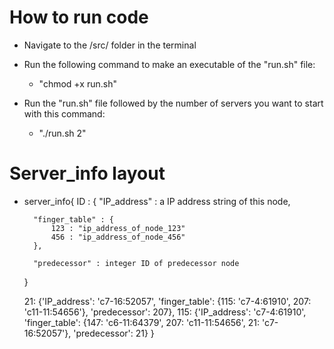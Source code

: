 # How to run code
- Navigate to the /src/ folder in the terminal
- Run the following command to make an executable of the "run.sh" file:
    - "chmod +x run.sh"

- Run the "run.sh" file followed by the number of servers you want to start with this command:
    - "./run.sh 2"



# Server_info layout
- server_info{
    ID : {
        "IP_address" : a IP address string of this node,

        "finger_table" : {
            123 : "ip_address_of_node_123"
            456 : "ip_address_of_node_456"
        },

        "predecessor" : integer ID of predecessor node
    }

    21: {'IP_address': 'c7-16:52057', 'finger_table': {115: 'c7-4:61910', 207: 'c11-11:54656'}, 'predecessor': 207}, 115: {'IP_address': 'c7-4:61910', 'finger_table': {147: 'c6-11:64379', 207: 'c11-11:54656', 21: 'c7-16:52057'}, 'predecessor': 21}
}